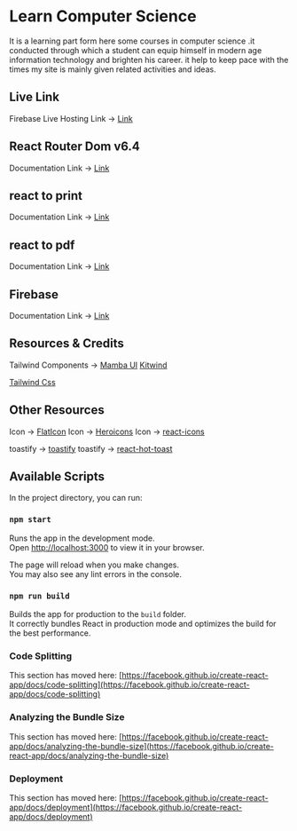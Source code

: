 
#  Learn Computer Science

It is a learning part form here some courses in computer science .it conducted through which a student can equip himself in modern age information technology and brighten his career. it help to keep pace with the times my site is mainly given related activities and ideas.


## Live Link
Firebase Live Hosting Link -> [Link](https://learn-computer-science-70d7b.web.app/)



## React Router Dom v6.4 
Documentation Link -> [Link](https://reactrouter.com/en/main/start/overview)
## react to print
Documentation Link -> [Link](https://www.npmjs.com/package/react-to-print)
## react to pdf
Documentation Link -> [Link](https://www.npmjs.com/package/react-to-pdf)
## Firebase
Documentation Link -> [Link](https://firebase.google.com/)

## Resources & Credits
Tailwind Components -> 
[Mamba UI](https://www.mambaui.com/)
[Kitwind](https://kitwind.io/products/kometa/components)

[Tailwind Css](https://tailwindcss.com/)

## Other Resources
Icon -> [FlatIcon](https://www.flaticon.com/)
Icon -> [Heroicons](https://heroicons.com/)
Icon -> [react-icons](https://react-icons.github.io/react-icons)

toastify -> [toastify](https://www.npmjs.com/package/react-toastify)
toastify -> [react-hot-toast](https://react-hot-toast.com/)




## Available Scripts

In the project directory, you can run:

### `npm start`

Runs the app in the development mode.\
Open [http://localhost:3000](http://localhost:3000) to view it in your browser.

The page will reload when you make changes.\
You may also see any lint errors in the console.
### `npm run build`

Builds the app for production to the `build` folder.\
It correctly bundles React in production mode and optimizes the build for the best performance.

### Code Splitting

This section has moved here: [https://facebook.github.io/create-react-app/docs/code-splitting](https://facebook.github.io/create-react-app/docs/code-splitting)

### Analyzing the Bundle Size

This section has moved here: [https://facebook.github.io/create-react-app/docs/analyzing-the-bundle-size](https://facebook.github.io/create-react-app/docs/analyzing-the-bundle-size)

### Deployment

This section has moved here: [https://facebook.github.io/create-react-app/docs/deployment](https://facebook.github.io/create-react-app/docs/deployment)












